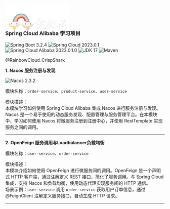 <img src="/doc/img/rbc-logo.png" style="width: 40%;margin-bottom: -60px" alt="RBC Logo"/>


### Spring Cloud Alibaba 学习项目

![Spring Boot 3.2.4](https://img.shields.io/badge/Spring%20Boot-3.2.4-brightgreen.svg)
![Spring Cloud 2023.0.1](https://img.shields.io/badge/Spring%20Cloud-2023.0.1-blue.svg)
![Spring Cloud Alibaba 2023.0.1.0](https://img.shields.io/badge/Spring%20Cloud%20Alibaba-2023.0.1.0-brightgreen.svg)
![JDK 17](https://img.shields.io/badge/JDK-17-brightgreen.svg)
![Maven](https://img.shields.io/badge/Maven-3.9.6-yellowgreen.svg)


@RainbowCloud_CrispShark


**1. Nacos 服务注册与发现**

![Nacos 2.3.2](https://img.shields.io/badge/Nacos-2.3.2-red.svg)

模块名称：`order-service`、`product-service`、`user-service`

模块描述：  
本模块学习如何使用 Spring Cloud Alibaba 集成 Nacos 进行服务注册与发现。Nacos 是一个易于使用的动态服务发现、配置管理与服务管理平台。在本模块中，学习如何使用 Nacos 将微服务注册到注册中心，并使用 RestTemplate 实现服务之间的调用。

------

**2. OpenFeign 服务调用与Loadbalancer负载均衡**

模块名称：`user-service`、`order-service`

模块描述：  
本模块介绍如何使用 OpenFeign 进行微服务间的调用。OpenFeign 是一个声明式 HTTP 客户端，通过注解定义 REST 接口，简化了服务调用。与 Spring Cloud 集成，支持 Nacos 和负载均衡，使用动态代理实现服务间的 HTTP 通信。  
场景示例：`user-service` 调用 `order-service` 获取用户订单信息，通过 @FeignClient 注解定义服务接口，自动生成 HTTP 请求。

------